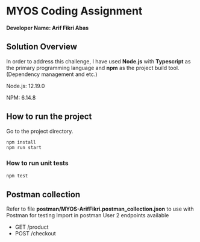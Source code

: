 # MYOS Coding Assignment

**Developer Name: Arif Fikri Abas**

## Solution Overview

In order to address this challenge, I have used **Node.js** with **Typescript** as the primary programming language and **npm** as the project build tool. (Dependency management and etc.)

Node.js: 12.19.0

NPM: 6.14.8

## How to run the project

Go to the project directory.

```bash
npm install
npm run start
```

### How to run unit tests

```bash
npm test
```

## Postman collection

Refer to file **postman/MYOS-ArifFikri.postman_collection.json** to use with Postman for testing
Import in postman
User 2 endpoints available

- GET /product
- POST /checkout
